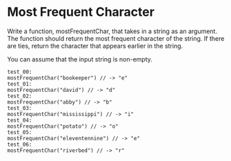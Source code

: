 # Most Frequent Character

Write a function, mostFrequentChar, that takes in a string as an argument. The function should return the most frequent character of the string. If there are ties, return the character that appears earlier in the string.

You can assume that the input string is non-empty.

```
test_00:
mostFrequentChar("bookeeper") // -> "e"
test_01:
mostFrequentChar("david") // -> "d"
test_02:
mostFrequentChar("abby") // -> "b"
test_03:
mostFrequentChar("mississippi") // -> "i"
test_04:
mostFrequentChar("potato") // -> "o"
test_05:
mostFrequentChar("eleventennine") // -> "e"
test_06:
mostFrequentChar("riverbed") // -> "r"
```
